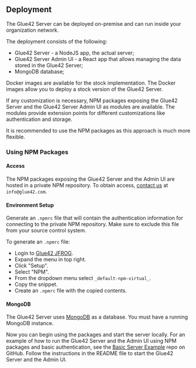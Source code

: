 ## Deployment

The Glue42 Server can be deployed on-premise and can run inside your organization network.

The deployment consists of the following:

- Glue42 Server - a NodeJS app, the actual server;
- Glue42 Server Admin UI - a React app that allows managing the data stored in the Glue42 Server;
- MongoDB database;

Docker images are available for the stock implementation. The Docker images allow you to deploy a stock version of the Glue42 Server.

If any customization is necessary, NPM packages exposing the Glue42 Server and the Glue42 Server Admin UI as modules are available. The modules provide extension points for different customizations like authentication and storage.

It is recommended to use the NPM packages as this approach is much more flexible.

### Using NPM Packages

#### Access

The NPM packages exposing the Glue42 Server and the Admin UI are hosted in a private NPM repository. To obtain access, [contact us](https://glue42.com/contacts/) at `info@glue42.com`.

#### Environment Setup

Generate an `.npmrc` file that will contain the authentication information for connecting to the private NPM repository. Make sure to exclude this file from your source control system.

To generate an `.npmrc` file:

- Login to [Glue42 JFROG](https://glue42.jfrog.io/).
- Expand the menu in top right.
- Click "Setup".
- Select "NPM".
- From the dropdown menu select `_default-npm-virtual_`.
- Copy the snippet.
- Create an `.npmrc` file with the copied contents.

#### MongoDB

The Glue42 Server uses [MongoDB](https://www.mongodb.com/) as a database. You must have a running MongoDB instance.

Now you can begin using the packages and start the server locally. For an example of how to run the Glue42 Server and the Admin UI using NPM packages and basic authentication, see the [Basic Server Example](https://github.com/Glue42/server-example-basic) repo on GitHub. Follow the instructions in the README file to start the Glue42 Server and the Admin UI.